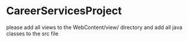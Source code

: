 # CareerServicesProject
please add all views to the WebContent/view/ directory and add all java classes to the src file

